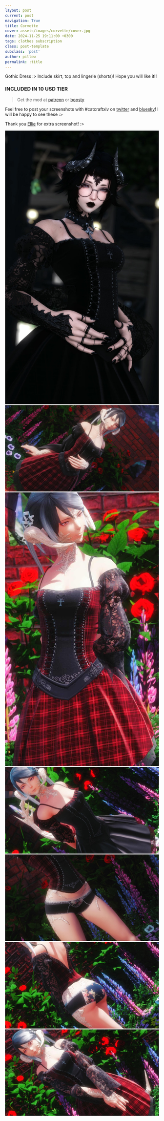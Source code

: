 ```yaml
---
layout: post
current: post
navigation: True
title: Corvette
cover: assets/images/corvette/cover.jpg
date: 2024-11-25 19:11:00 +0300
tags: clothes subscription
class: post-template
subclass: 'post'
author: pillow
permalink: :title
---
```


Gothic Dress :> Include skirt, top and lingerie (shorts)! Hope you will like it!!

### INCLUDED IN 10 USD TIER

> Get the mod at [patreon](https://www.patreon.com/posts/116689652) or [boosty](https://boosty.to/miaumori/posts/c14cf3b5-58df-440d-8a66-877b4e7ed491)

Feel free to post your screenshots with #catcraftxiv on [twitter](https://x.com/hashtag/catcraftxiv?src=hashtag_click) and [bluesky](https://bsky.app/hashtag/catcraftxiv)! I will be happy to see these :>

Thank you [Ellie](https://x.com/Ellieffxiv) for extra screenshot! :>

<img src="/assets/images/corvette/ffxiv_dx11_2024-11-24_15-48-04.jpg" title="image by Ellie"/>
<img src="/assets/images/corvette/ffxiv_dx11 2024-11-25 16-37-30 Maya Adorable Gameplay_edit.jpg"/>
<img src="/assets/images/corvette/ffxiv_dx11 2024-11-25 16-17-26 Maya Adorable Gameplay_edit.jpg"/>
<img src="/assets/images/corvette/ffxiv_dx11 2024-11-25 16-28-31 Maya Adorable Gameplay_edit.jpg"/>
<img src="/assets/images/corvette/ffxiv_dx11 2024-11-25 16-49-11 Maya Adorable Gameplay_edit.jpg"/>
<img src="/assets/images/corvette/ffxiv_dx11 2024-11-25 16-46-55 Maya Adorable Gameplay_edit.jpg"/>
<img src="/assets/images/corvette/ffxiv_dx11 2024-11-25 15-55-35 Maya Adorable Gameplay_edit.jpg"/>